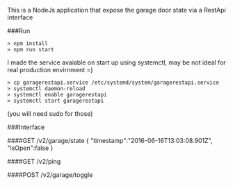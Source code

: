 This is a NodeJs application that expose the garage door state via a RestApi interface

###Run

	> npm install
	> npm run start

I made the service avaiable on start up using systemctl, may be not ideal for real production envirnment =)

	> cp garagerestapi.service /etc/systemd/system/garagerestapi.service
	> systemctl daemon-reload
	> systemctl enable garagerestapi
	> systemctl start garagerestapi 
(you will need sudo for those)

###Interface

####GET /v2/garage/state
	{
		"timestamp":"2016-06-16T13:03:08.901Z",  
		"isOpen":false
	}

####GET /v2/ping

####POST /v2/garage/toggle